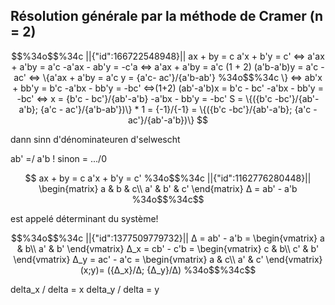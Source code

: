 ## Résolution générale par la méthode de Cramer (n = 2)


```math
%34o$$%34c
||{"id":166722548948}||
ax + by = c
a'x + b'y = c'

<=>
a'ax + a'by = a'c
-a'ax - ab'y = -c'a

<=>
a'ax + a'by = a'c
(1 + 2)
(a'b-a'b)y = a'c - ac'

<=>
\{a'ax + a'by = a'c
 y = {a'c- ac'}/{a'b-ab'}
%34o$$%34c
\}


<=>
ab'x + bb'y = b'c
-a'bx - bb'y = -bc'

<=>(1+2)
(ab'-a'b)x = b'c - bc'
-a'bx - bb'y = -bc'

<=> 
x = {b'c - bc'}/{ab'-a'b}
-a'bx - bb'y = -bc'

S = \{({b'c -bc'}/{ab'-a'b}; {a'c - ac'}/{a'b-ab'})\} * 1 = {-1}/{-1}


= \{({b'c -bc'}/{ab'-a'b}; {a'c - ac'}/{ab'-a'b})\}

```

dann sinn d'dénominateuren d'selwescht

ab' =/ a'b !
sinon = .../0

```math

ax + by = c
a'x + b'y = c'


%34o$$%34c
||{"id":1162776280448}||

\begin{matrix}
a & b & c\\
a' & b' & c'
\end{matrix}

Δ = ab' - a'b 

%34o$$%34c
```
est appelé déterminant du système!
```math
%34o$$%34c
||{"id":1377509779732}||


Δ = ab' - a'b = \begin{vmatrix}
a & b\\
a' & b'
\end{vmatrix}

Δ_x = cb' - c'b = \begin{vmatrix}
c & b\\
c' & b'
\end{vmatrix}

Δ_y = ac' - a'c = \begin{vmatrix}
a & c\\
a' & c'
\end{vmatrix}

(x;y)= ({Δ_x}/Δ; {Δ_y}/Δ)
%34o$$%34c
```
delta_x / delta = x 
delta_y / delta = y 

